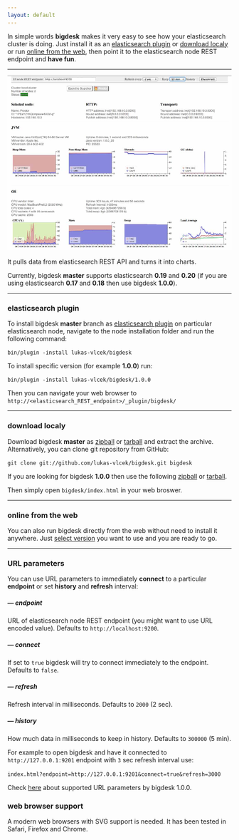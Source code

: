```yaml
---
layout: default
---
```


In simple words **bigdesk** makes it very easy to see how your elasticsearch cluster is doing. Just install it as an [elasticsearch plugin](#elasticsearch_plugin) or [download localy](#download_localy) or run [online from the web](#online_from_the_web), then point it to the elasticsearch node REST endpoint and **have fun**. 

*****

![bigdesk master screenshot](images/bigdesk-2.0.0-SNAPSHOT.jpg)

It pulls data from elasticsearch REST API and turns it into charts.

Currently, bigdesk **master** supports elasticsearch **0.19** and **0.20** (if you are using elasticsearch **0.17** and **0.18** then use bigdesk **1.0.0**).

*****

### elasticsearch plugin

To install bigdesk **master** branch as [elasticsearch plugin](http://www.elasticsearch.org/guide/reference/modules/plugins.html) on particular elasticsearch node, navigate to the node installation folder and run the following command:

```
bin/plugin -install lukas-vlcek/bigdesk
```

To install specific version (for example **1.0.0**) run:

```
bin/plugin -install lukas-vlcek/bigdesk/1.0.0
```

Then you can navigate your web browser to `http://<elasticsearch_REST_endpoint>/_plugin/bigdesk/`

*****

### download localy

Download bigdesk **master** as [zipball](https://github.com/lukas-vlcek/bigdesk/zipball/master) or [tarball](https://github.com/lukas-vlcek/bigdesk/tarball/master) and extract the archive. Alternatively, you can clone git repository from GitHub:

```
git clone git://github.com/lukas-vlcek/bigdesk.git bigdesk
```

If you are looking for bigdesk **1.0.0** then use the following [zipball](https://github.com/lukas-vlcek/bigdesk/zipball/v1.0.0) or [tarball](https://github.com/lukas-vlcek/bigdesk/tarball/v1.0.0).

Then simply open `bigdesk/index.html` in your web broswer.

*****

### online from the web

You can also run bigdesk directly from the web without need to install it anywhere. Just [select version](v) you want to use and you are ready to go.

*****

### URL parameters

You can use URL parameters to immediately **connect** to a particular **endpoint** or set **history** and **refresh** interval:

##### &mdash; endpoint
URL of elasticsearch node REST endpoint (you might want to use URL encoded value). Defaults to `http://localhost:9200`.

##### &mdash; connect
If set to `true` bigdesk will try to connect immediately to the endpoint. Defaults to `false`.

##### &mdash; refresh
Refresh interval in milliseconds. Defaults to `2000` (2 sec).

##### &mdash; history
How much data in milliseconds to keep in history. Defaults to `300000` (5 min).

For example to open bigdesk and have it connected to `http://127.0.0.1:9201` endpoint with `3` sec refresh interval use:

`index.html?endpoint=http://127.0.0.1:9201&connect=true&refresh=3000`

Check [here](https://github.com/lukas-vlcek/bigdesk/blob/0.18.x/README.textile) about supported URL parameters by bigdesk 1.0.0. 

### web browser support

A modern web browsers with SVG support is needed. It has been tested in Safari, Firefox and Chrome.

